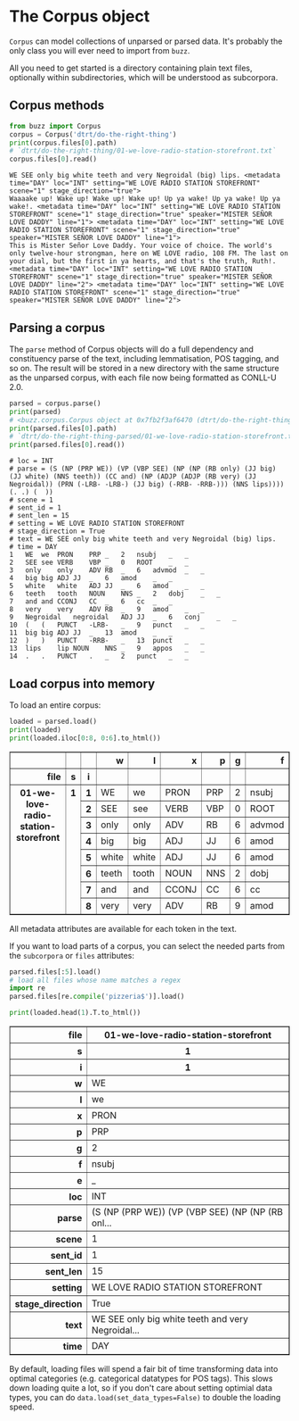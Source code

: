 # The Corpus object

`Corpus` can model collections of unparsed or parsed data. It's probably the only class you will ever need to import from `buzz`.

All you need to get started is a directory containing plain text files, optionally within subdirectories, which will be understood as subcorpora.

## Corpus methods


```python
from buzz import Corpus
corpus = Corpus('dtrt/do-the-right-thing')
print(corpus.files[0].path)
# `dtrt/do-the-right-thing/01-we-love-radio-station-storefront.txt`
corpus.files[0].read()
```

```
WE SEE only big white teeth and very Negroidal (big) lips. <metadata time="DAY" loc="INT" setting="WE LOVE RADIO STATION STOREFRONT" scene="1" stage_direction="true">
Waaaake up! Wake up! Wake up! Wake up! Up ya wake! Up ya wake! Up ya wake!. <metadata time="DAY" loc="INT" setting="WE LOVE RADIO STATION STOREFRONT" scene="1" stage_direction="true" speaker="MISTER SEÑOR LOVE DADDY" line="1"> <metadata time="DAY" loc="INT" setting="WE LOVE RADIO STATION STOREFRONT" scene="1" stage_direction="true" speaker="MISTER SEÑOR LOVE DADDY" line="1">
This is Mister Señor Love Daddy. Your voice of choice. The world's only twelve-hour strongman, here on WE LOVE radio, 108 FM. The last on your dial, but the first in ya hearts, and that's the truth, Ruth!. <metadata time="DAY" loc="INT" setting="WE LOVE RADIO STATION STOREFRONT" scene="1" stage_direction="true" speaker="MISTER SEÑOR LOVE DADDY" line="2"> <metadata time="DAY" loc="INT" setting="WE LOVE RADIO STATION STOREFRONT" scene="1" stage_direction="true" speaker="MISTER SEÑOR LOVE DADDY" line="2">
```

## Parsing a corpus

The `parse` method of Corpus objects will do a full dependency and constituency parse of the text, including lemmatisation, POS tagging, and so on. The result will be stored in a new directory with the same structure as the unparsed corpus, with each file now being formatted as CONLL-U 2.0.

```python
parsed = corpus.parse()
print(parsed)
# <buzz.corpus.Corpus object at 0x7fb2f3af6470 (dtrt/do-the-right-thing-parsed, parsed)>
print(parsed.files[0].path)
# `dtrt/do-the-right-thing-parsed/01-we-love-radio-station-storefront.txt.conllu`
print(parsed.files[0].read())
```

```
# loc = INT
# parse = (S (NP (PRP WE)) (VP (VBP SEE) (NP (NP (RB only) (JJ big) (JJ white) (NNS teeth)) (CC and) (NP (ADJP (ADJP (RB very) (JJ Negroidal)) (PRN (-LRB- -LRB-) (JJ big) (-RRB- -RRB-))) (NNS lips)))) (. .) (  ))
# scene = 1
# sent_id = 1
# sent_len = 15
# setting = WE LOVE RADIO STATION STOREFRONT
# stage_direction = True
# text = WE SEE only big white teeth and very Negroidal (big) lips.
# time = DAY
1	WE	we	PRON	PRP	_	2	nsubj	_	_
2	SEE	see	VERB	VBP	_	0	ROOT	_	_
3	only	only	ADV	RB	_	6	advmod	_	_
4	big	big	ADJ	JJ	_	6	amod	_	_
5	white	white	ADJ	JJ	_	6	amod	_	_
6	teeth	tooth	NOUN	NNS	_	2	dobj	_	_
7	and	and	CCONJ	CC	_	6	cc	_	_
8	very	very	ADV	RB	_	9	amod	_	_
9	Negroidal	negroidal	ADJ	JJ	_	6	conj	_	_
10	(	(	PUNCT	-LRB-	_	9	punct	_	_
11	big	big	ADJ	JJ	_	13	amod	_	_
12	)	)	PUNCT	-RRB-	_	13	punct	_	_
13	lips	lip	NOUN	NNS	_	9	appos	_	_
14	.	.	PUNCT	.	_	2	punct	_	_
```

## Load corpus into memory

To load an entire corpus:

```python
loaded = parsed.load()
print(loaded)
print(loaded.iloc[0:8, 0:6].to_html())
```

<table border="1" class="dataframe">
  <thead>
    <tr style="text-align: right;">
      <th></th>
      <th></th>
      <th></th>
      <th>w</th>
      <th>l</th>
      <th>x</th>
      <th>p</th>
      <th>g</th>
      <th>f</th>
    </tr>
    <tr>
      <th align="right">file</th>
      <th>s</th>
      <th>i</th>
      <th></th>
      <th></th>
      <th></th>
      <th></th>
      <th></th>
      <th></th>
    </tr>
  </thead>
  <tbody>
    <tr>
      <th rowspan="8" valign="top">01-we-love-radio-station-storefront</th>
      <th rowspan="8" valign="top">1</th>
      <th>1</th>
      <td>WE</td>
      <td>we</td>
      <td>PRON</td>
      <td>PRP</td>
      <td>2</td>
      <td>nsubj</td>
    </tr>
    <tr>
      <th align="right">2</th>
      <td>SEE</td>
      <td>see</td>
      <td>VERB</td>
      <td>VBP</td>
      <td>0</td>
      <td>ROOT</td>
    </tr>
    <tr>
      <th align="right">3</th>
      <td>only</td>
      <td>only</td>
      <td>ADV</td>
      <td>RB</td>
      <td>6</td>
      <td>advmod</td>
    </tr>
    <tr>
      <th align="right">4</th>
      <td>big</td>
      <td>big</td>
      <td>ADJ</td>
      <td>JJ</td>
      <td>6</td>
      <td>amod</td>
    </tr>
    <tr>
      <th align="right">5</th>
      <td>white</td>
      <td>white</td>
      <td>ADJ</td>
      <td>JJ</td>
      <td>6</td>
      <td>amod</td>
    </tr>
    <tr>
      <th align="right">6</th>
      <td>teeth</td>
      <td>tooth</td>
      <td>NOUN</td>
      <td>NNS</td>
      <td>2</td>
      <td>dobj</td>
    </tr>
    <tr>
      <th align="right">7</th>
      <td>and</td>
      <td>and</td>
      <td>CCONJ</td>
      <td>CC</td>
      <td>6</td>
      <td>cc</td>
    </tr>
    <tr>
      <th align="right">8</th>
      <td>very</td>
      <td>very</td>
      <td>ADV</td>
      <td>RB</td>
      <td>9</td>
      <td>amod</td>
    </tr>
  </tbody>
</table>

All metadata attributes are available for each token in the text.

If you want to load parts of a corpus, you can select the needed parts from the `subcorpora` or `files` attributes:

```python
parsed.files[:5].load()
# load all files whose name matches a regex
import re
parsed.files[re.compile('pizzeria$')].load()
```

```python
print(loaded.head(1).T.to_html())
```

<table border="1" class="dataframe">
  <thead>
    <tr>
      <th align="right">file</th>
      <th>01-we-love-radio-station-storefront</th>
    </tr>
    <tr>
      <th align="right">s</th>
      <th>1</th>
    </tr>
    <tr>
      <th align="right">i</th>
      <th>1</th>
    </tr>
  </thead>
  <tbody>
    <tr>
      <th align="right">w</th>
      <td>WE</td>
    </tr>
    <tr>
      <th align="right">l</th>
      <td>we</td>
    </tr>
    <tr>
      <th align="right">x</th>
      <td>PRON</td>
    </tr>
    <tr>
      <th align="right">p</th>
      <td>PRP</td>
    </tr>
    <tr>
      <th align="right">g</th>
      <td>2</td>
    </tr>
    <tr>
      <th align="right">f</th>
      <td>nsubj</td>
    </tr>
    <tr>
      <th align="right">e</th>
      <td>_</td>
    </tr>
    <tr>
      <th align="right">loc</th>
      <td>INT</td>
    </tr>
    <tr>
      <th align="right">parse</th>
      <td>(S (NP (PRP WE)) (VP (VBP SEE) (NP (NP (RB onl...</td>
    </tr>
    <tr>
      <th align="right">scene</th>
      <td>1</td>
    </tr>
    <tr>
      <th align="right">sent_id</th>
      <td>1</td>
    </tr>
    <tr>
      <th align="right">sent_len</th>
      <td>15</td>
    </tr>
    <tr>
      <th align="right">setting</th>
      <td>WE LOVE RADIO STATION STOREFRONT</td>
    </tr>
    <tr>
      <th align="right">stage_direction</th>
      <td>True</td>
    </tr>
    <tr>
      <th align="right">text</th>
      <td>WE SEE only big white teeth and very Negroidal...</td>
    </tr>
    <tr>
      <th align="right">time</th>
      <td>DAY</td>
    </tr>
  </tbody>
</table>

By default, loading files will spend a fair bit of time transforming data into optimal categories (e.g. categorical datatypes for POS tags). This slows down loading quite a lot, so if you don't care about setting optimial data types, you can do `data.load(set_data_types=False)` to double the loading speed.
